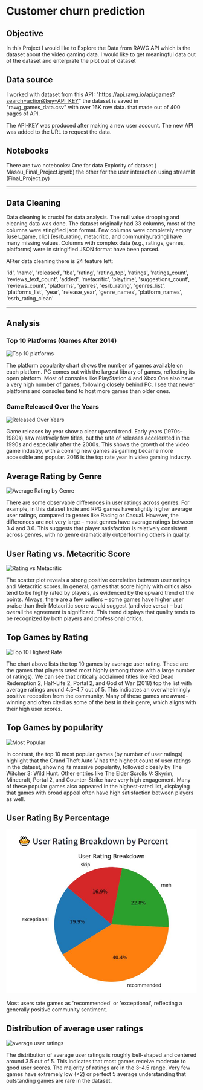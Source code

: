 # Customer churn prediction

## Objective
In this Project I would like to Explore the Data from RAWG API which is the dataset about the video gaming data. I would like to get meaningful data out of the dataset and enterprate the plot out of dataset

## Data source
I worked with dataset from this API: "https://api.rawg.io/api/games?search=action&key=API_KEY"
the dataset is saved in "rawg_games_data.csv" with over 16K row data. that made out of 400 pages of API.

The API-KEY was produced after making a new user account. The new API was added to the URL to request the data. 

## Notebooks

There are two notebooks: One for data Explority of dataset ( Masou_Final_Project.ipynb) the other for the user interaction using streamlit (Final_Project.py)

---
## Data Cleaning

Data cleaning is crucial for data analysis. The null value dropping and cleaning data was done.
The dataset originally had 33 columns, most of the columns were stingified json format. Few columns were completely empty [user_game, clip]
[esrb_rating, metacritic, and community_rating] have many missing values. Columns with complex data (e.g., ratings, genres, platforms) were in stringified JSON format have been parsed.

AFter data cleaning there is 24 feature left:

'id', 'name', 'released', 'tba', 'rating', 'rating_top', 'ratings',
'ratings_count', 'reviews_text_count', 'added', 'metacritic',
'playtime', 'suggestions_count', 'reviews_count', 'platforms', 'genres',
'esrb_rating', 'genres_list', 'platforms_list', 'year', 'release_year',
'genre_names', 'platform_names', 'esrb_rating_clean'

---

## Analysis

### **Top 10 Platforms (Games After 2014)**

![Top 10 platforms](TopPlatform.jpg)


The platform popularity chart shows the number of games available on each platform. PC comes out with the largest library of games, reflecting its open platform. Most of consoles like PlayStation 4 and Xbox One also have a very high number of games, following closely behind PC. I see that newer platforms and consoles tend to host more games than older ones.


### **Game Released Over the Years**

![Released Over Years](ReleaseByYear.jpg)


Game releases by year show a clear upward trend. Early years (1970s–1980s) saw relatively few titles, but the rate of releases accelerated in the 1990s and especially after the 2000s. This shows the growth of the video game industry, with a coming new games as gaming became more accessible and popular. 2016 is the top rate year in video gaming industry.


## **Average Rating by Genre**

![Average Rating by Genre](AveRatingByGenre.jpg)

There are some observable differences in user ratings across genres. For example, in this dataset Indie and RPG games have slightly higher average user ratings, compared to genres like Racing or Casual. However, the differences are not very large – most genres have average ratings between 3.4 and 3.6. This suggests that player satisfaction is relatively consistent across genres, with no genre dramatically outperforming others in quality.


## **User Rating vs. Metacritic Score**

![Rating vs Metacritic](RatingvsMetacritic.jpg)

The scatter plot reveals a strong positive correlation between user ratings and Metacritic scores. In general, games that score highly with critics also tend to be highly rated by players, as evidenced by the upward trend of the points. Always, there are a few outliers – some games have higher user praise than their Metacritic score would suggest (and vice versa) – but overall the agreement is significant. This trend displays that quality tends to be recognized by both players and professional critics.


## **Top Games by Rating**

![Top 10 Highest Rate](Top10HighestRate.jpg)

The chart above lists the top 10 games by average user rating. These are the games that players rated most highly (among those with a large number of ratings). We can see that critically acclaimed titles like Red Dead Redemption 2, Half-Life 2, Portal 2, and God of War (2018) top the list with average ratings around 4.5–4.7 out of 5. This indicates an overwhelmingly positive reception from the community. Many of these games are award-winning and often cited as some of the best in their genre, which aligns with their high user scores.

## **Top Games by popularity**

![Most Popular](MostPopular.jpg)

In contrast, the top 10 most popular games (by number of user ratings) highlight that the Grand Theft Auto V has the highest count of user ratings in the dataset, showing its massive popularity, followed closely by The Witcher 3: Wild Hunt. Other entries like The Elder Scrolls V: Skyrim, Minecraft, Portal 2, and Counter-Strike have very high engagement. 
Many of these popular games also appeared in the highest-rated list, displaying that games with broad appeal often have high satisfaction between players as well.

## **User Rating By Percentage**

![User Rating By Percentage](UsrRatingByPercent.jpg)

Most users rate games as 'recommended' or 'exceptional', reflecting a generally positive community sentiment.

## **Distribution of average user ratings**

![average user ratings](AveUsrRating.jpg)

The distribution of average user ratings is roughly bell-shaped and centered around 3.5 out of 5. This indicates that most games receive moderate to good user scores. The majority of ratings are in the 3–4.5 range. Very few games have extremely low (<2) or perfect 5 average understanding that outstanding games are rare in the dataset.